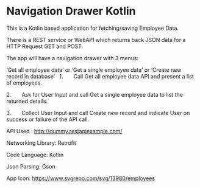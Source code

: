 # Navigation Drawer Kotlin

This is a Kotlin based application for fetching/saving Employee Data.

There is a REST service or WebAPI which returns back JSON data for a HTTP Request GET and POST.

The app will have a navigation drawer with 3 menus: 

‘Get all employee data’ or ‘Get a single employee data’ or ‘Create new record in database’
 
1.       Call Get all employee data API and present a list of employees.

2.       Ask for User Input and call Get a single employee data to list the returned details.

3.       Collect User Input and call Create new record and indicate User on success or failure of the API call.

API Used : http://dummy.restapiexample.com/

Networking Library: Retrofit

Code Language: Kotlin

Json Parsing: Gson

App Icon: https://www.svgrepo.com/svg/13980/employees
